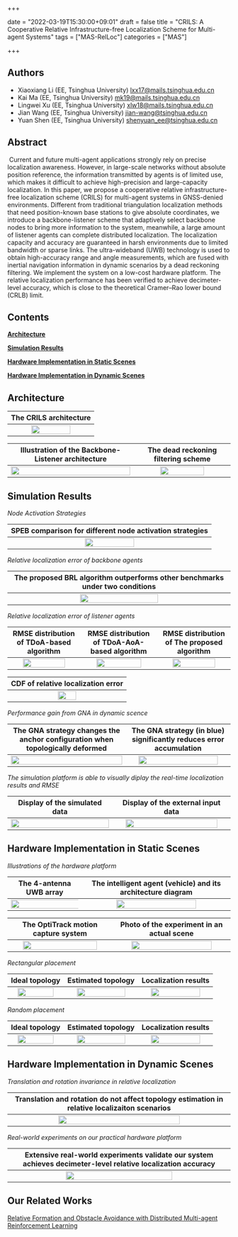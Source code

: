 +++

date = "2022-03-19T15:30:00+09:01"
draft = false
title = "CRILS: A Cooperative Relative Infrastructure-free Localization Scheme for Multi-agent Systems" 
tags  = ["MAS-RelLoc"]
categories = ["MAS"]


+++


## Authors

- Xiaoxiang Li (EE, Tsinghua University) <lxx17@mails.tsinghua.edu.cn>
- Kai Ma (EE, Tsinghua University) <mk19@mails.tsinghua.edu.cn>
- Lingwei Xu (EE, Tsinghua University) <xlw18@mails.tsinghua.edu.cn>
- Jian Wang (EE, Tsinghua University) <jian-wang@tsinghua.edu.cn>
- Yuan Shen (EE, Tsinghua University) <shenyuan_ee@tsinghua.edu.cn>


## Abstract

​     Current and future multi-agent applications strongly rely on precise localization awareness. However, in large-scale networks without absolute position reference, the information transmitted by agents is of limited use, which makes it difficult to achieve high-precision and large-capacity localization. In this paper, we propose a cooperative relative infrastructure-free localization scheme (CRILS) for multi-agent systems in   GNSS-denied environments. Different from traditional triangulation localization methods that need position-known base stations to give absolute coordinates, we introduce a backbone-listener scheme that adaptively select backbone nodes to bring more information to the system, meanwhile, a large amount of listener agents can complete distributed localization. The localization capacity and accuracy are guaranteed in harsh environments due to limited bandwidth or sparse links. The ultra-wideband (UWB) technology is used to obtain high-accuracy range and angle measurements, which are fused  with inertial navigation information in dynamic scenarios by a dead reckoning filtering. We implement the system on a low-cost hardware platform. The relative localization performance has been verified to achieve decimeter-level accuracy, which is close to the theoretical  Cramer–Rao lower bound (CRLB) limit.


<h2 id="Contents">Contents</h2>

<b><a href="#Architecture">Architecture</a></b><br>
<!-- <a href="#1.1">1.1 The CRILS architecture</a><br>-->

<b><a href="#Simulation Results">Simulation Results</a></b><br>
<!-- <a href="#2.1">2.1 Node activation strategies</a><br>
<a href="#2.2">2.2 Relative localization error of backbone agents</a><br>
<a href="#2.3">2.3 Relative localization error of listener agents</a><br>
<a href="#2.4">2.4 Performance gain from GNA in dynamic scence </a><br>
<a href="#2.5">2.5 Simulation platform</a><br>-->

<b><a href="#Hardware Implementation in Static Scenes">Hardware Implementation in Static Scenes</a></b><br>
<!-- <a href="#3.1">3.1  Illustrations of the hardware platform </a><br>
<a href="#3.2">3.2 Rectangular placement  </a><br> 
<a href="#3.3">3.3 Random placement </a><br>-->

<b><a href="#Hardware Implementation in Dynamic Scenes">Hardware Implementation in Dynamic Scenes</a></b><br>
<!-- <a href="#4.1">4.1 Translation and rotation in relative localization </a><br>
<a href="#4.2">4.2 Real-world experiment on our practical hardware platform</a><br> -->


<h2 id="Architecture">Architecture</h2>
<p><span id="1.1" name="Architecture"></span></p>
<table><thead>
<tr>
<th style="text-align: center">The CRILS architecture</th>
</tr></thead><tbody>
<tr>
<td style="text-align: center"><img src="../images/CRILS/CRILS.png" width="70%"/></td>
</tr>
</tbody></table>
<table><thead>
<tr>
<th style="text-align: center">Illustration of the Backbone-Listener architecture</th>
<th style="text-align: center">The dead reckoning filtering scheme</th>
</tr></thead><tbody>
<tr>
<td style="text-align: center"><img src="../images/CRILS/system_model.png" width="100%"/></td>
<td style="text-align: center"><img src="../images/CRILS/DRFS.png" width="70%"/></td>
</tr>
</tbody></table>



<h2 id="Simulation Results"> Simulation Results</h2>

<p><span id="2.1" name="Node activation strategies"></span></p>
<p><em> Node Activation Strategies</em></p>
<table><thead>
<tr>
<th style="text-align: center">SPEB comparison for different node activation strategies</th>
</tr></thead><tbody>
<tr>
<td style="text-align: center"><img src="../images/CRILS/nodeact_results.png" width="50%"/></td>
</tr>
</tbody></table>

<p><span id="2.2" name="Relative localization error of backbone agents"></span></p>
<p><em> Relative localization error of backbone agents</em></p>
<table><thead>
<tr>
<th style="text-align: center">The proposed BRL algorithm outperforms other benchmarks under two conditions  </th>

</tr></thead><tbody>
<tr>
<td style="text-align: center"><img src="../images/CRILS/BRL_results.png" width="60%"/></td>
</tr>
</tbody></table>


<p><span id="2.3" name="Relative localization error of listener agents"></span></p>
<p><em>Relative localization error of listener agents</em></p>
<table><thead>
<tr>
<th style="text-align: center">RMSE  distribution  of  TDoA-based algorithm  </th>
<th style="text-align: center">RMSE  distribution  of  TDoA-AoA-based algorithm</th>
<th style="text-align: center">RMSE  distribution  of  The proposed algorithm</th>
</tr></thead><tbody>
<tr>
<td style="text-align: center"><img src="../images/CRILS/tdoa.png" width="80%"/></td>
<td style="text-align: center"><img src="../images/CRILS/tdoaaoa.png" width="80%"/></td>
<td style="text-align: center"><img src="../images/CRILS/pro_algo.png" width="80%"/></td>
</tr>
</tbody></table>

<table><thead>
<tr>
<th style="text-align: center">CDF of relative localization error </th>
</tr></thead><tbody>
<tr>
<td style="text-align: center"><img src="../images/CRILS/cdf.png" width="40%"/></td>
</tr>
</tbody></table>

<p><span id="2.4" name="Performance gain from GNA in dynamic scence"></span></p>
<p><em>Performance gain from GNA in dynamic scence</em></p>
<table><thead>
<tr>
<th style="text-align: center">The GNA strategy changes the anchor configuration when topologically deformed </th>
<th style="text-align: center">The GNA strategy (in blue) significantly reduces error accumulation   </th>
</tr></thead><tbody>
<tr>
<td style="text-align: center"><img src="../images/CRILS/dynamic_test.gif" width="100%"/></td>
<td style="text-align: center"><img src="../images/CRILS/dynamic_error.gif" width="90%"/></td>
</tr>
</tbody></table>

<p><span id="2.5" name="Simulation platform"></span></p>
<p><em>The simulation platform is able to visually diplay the  real-time localization results and RMSE</em></p>
<table><thead>
<tr>
<th style="text-align: center">Display of the simulated data </th>
<th style="text-align: center">Display of the external input data </th>
</tr></thead><tbody>
<tr>
<td style="text-align: center"><img src="../images/CRILS/Simu_platform1.gif" width="100%"/></td>
<td style="text-align: center"><img src="../images/CRILS/Simu_platform2.gif" width="91%"/></td>
</tr>
</tbody></table>

<h2 id="Hardware Implementation in Static Scenes"> Hardware Implementation in Static Scenes</h2>
<p><span id="3.1" name="Illustrations of the hardware platform"></span></p>
<p><em> Illustrations of the hardware platform</em></p>
<table><thead>
<tr>
<th style="text-align: center"> The 4-antenna UWB array </th>
<th style="text-align: center"> The  intelligent  agent  (vehicle)  and  its  architecture diagram</th>
</tr></thead><tbody>
<tr>
<td style="text-align: center"><img src="../images/CRILS/array.png" width="130%"/></td>
<td style="text-align: center"><img src="../images/CRILS/car.png" width="75%"/></td>
</tr>
</tbody></table>
<table><thead>
<tr>
<th style="text-align: center"> The  OptiTrack  motion  capture  system </th>
<th style="text-align: center"> Photo of the experiment in an actual scene</th>
</tr></thead><tbody>
<tr>
<td style="text-align: center"><img src="../images/CRILS/figure_hardware.png" width="87%"/></td>
<td style="text-align: center"><img src="../images/CRILS/realsense.jpg" width="85%"/></td>
</tr>
</tbody></table>

<p><span id="3.2" name="Rectangular placement"></span></p>
<p><em> Rectangular placement</em></p>
<table><thead>
<tr>
<th style="text-align: center">Ideal topology </th>
<th style="text-align: center">Estimated topology</th>
<th style="text-align: center">Localization results </th>
</tr></thead><tbody>
<tr>
<td style="text-align: center"><img src="../images/CRILS/Static-ideal-1.png" width="85%"/></td>
<td style="text-align: center"><img src="../images/CRILS/Static-real-1.png" width="85%"/></td>
<td style="text-align: center"><img src="../images/CRILS/Static-data-1.png" width="85%"/></td>
</tr>
</tbody></table>


<p><span id="3.3" name="Random placement"></span></p>
<p><em> Random placement</em></p>
<table><thead>
<tr>
<th style="text-align: center">Ideal topology </th>
<th style="text-align: center">Estimated topology</th>
<th style="text-align: center">Localization results </th>
</tr></thead><tbody>
<tr>
<td style="text-align: center"><img src="../images/CRILS/Static-ideal-2.png" width="85%"/></td>
<td style="text-align: center"><img src="../images/CRILS/Static-real-2.png" width="85%"/></td>
<td style="text-align: center"><img src="../images/CRILS/Static-data-2.png" width="85%"/></td>
</tr>
</tbody></table>


<h2 id="Hardware Implementation in Dynamic Scenes"> Hardware Implementation in Dynamic Scenes</h2>
<p><span id="4.1" name="Translation and rotation in relative localization"></span></p>
<p><em> Translation and rotation invariance in relative localization</em></p>
<table><thead>
<tr>
<th style="text-align: center"> Translation and rotation do not affect topology estimation in relative localizaiton scenarios </th>
</tr></thead><tbody>
<tr>
<td style="text-align: center"><img src="../images/CRILS/relative.gif" width="75%"/></td>
</tr>
</tbody></table>


<p><span id="4.2" name="Real-world experiment on our practical hardware platform"></span></p>
<p><em> Real-world experiments on our practical hardware platform</em></p>
<table><thead>
<tr>
<th style="text-align: center"> Extensive  real-world  experiments validate our system   achieves decimeter-level relative localization accuracy </th>

</tr></thead><tbody>
<tr>
<td style="text-align: center"><img src="../images/CRILS/dynamic.gif" width="70%"/></td>
</tr>
</tbody></table>

## Our Related Works

[Relative Formation and Obstacle Avoidance with Distributed Multi-agent Reinforcement Learning](/relativeformation/)<br>

